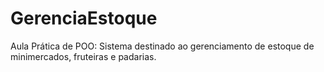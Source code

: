 # GerenciaEstoque
Aula Prática de POO: Sistema destinado ao gerenciamento de estoque de minimercados, fruteiras e padarias.
